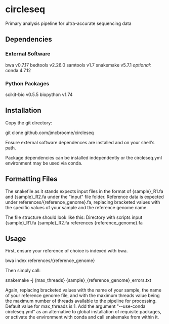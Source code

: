 # circleseq
 Primary analysis pipeline for ultra-accurate sequencing data

## Dependencies
### External Software
bwa v0.7.17
bedtools v2.26.0
samtools v1.7
snakemake v5.7.1
*optional:* conda 4.7.12
### Python Packages
scikit-bio v0.5.5
biopython v1.74

## Installation
Copy the git directory:

git clone github.com/jmcbroome/circleseq

Ensure external software dependences are installed and on your shell's path.

Package dependencies can be installed independently or the circleseq.yml environment may be used via conda.

## Formatting Files
The snakefile as it stands expects input files in the format of {sample}\_R1.fa and {sample}\_R2.fa under the "input" file folder. 
Reference data is expected under references/{reference_genome}.fa, replacing bracketed values with the specific values of your sample and the reference genome name.

The file structure should look like this:
Directory with scripts
 input
  {sample}\_R1.fa
  {sample}\_R2.fa
 references
  {reference_genome}.fa

## Usage
First, ensure your reference of choice is indexed with bwa.

bwa index references/{reference_genome}

Then simply call:

snakemake -j {max_threads} {sample}\_{reference_genome}\_errors.txt

Again, replacing bracketed values with the name of your sample, the name of your reference genome file, and with the maximum threads value being the maximum number of threads available to the pipeline for processing. Default value for max_threads is 1.
Add the argument "--use-conda circleseq.yml" as an alternative to global installation of requisite packages, or activate the environment with conda and call snakemake from within it.
